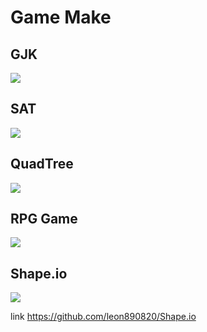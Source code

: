 # Game Make

## GJK

<img src='https://media.giphy.com/media/RG0FKir7mx11y1AI0v/giphy.gif'>

## SAT

<img src='https://media.giphy.com/media/XShhP47dLuMFv1S5Bx/giphy.gif'>

## QuadTree

<img src='https://media.giphy.com/media/SkifbF2lpVQ8xUDkNo/giphy-downsized-large.gif'>

## RPG Game

<img src='https://media.giphy.com/media/QmrXMCspZQxPD7ZUwX/giphy.gif'>

## Shape.io

<img src='https://media.giphy.com/media/0ITWFR9KaqMCIDey71/giphy.gif'>

link https://github.com/leon890820/Shape.io
